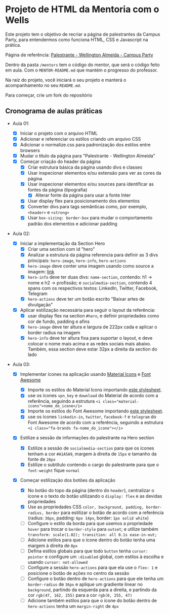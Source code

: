 # Projeto de HTML da Mentoria com o Wells

Este projeto tem o objetivo de recriar a página de palestrantes da Campus Party, para entendermos como funciona HTML, CSS e Javascript na prática.

Página de referência: [Palestrante - Wellington Almeida - Campus Party](https://app.4.events/palestrante-wellington-almeida-4937-c18443)

Dentro da pasta `/mentors` tem o código do mentor, que será o código feito em aula. Com o `MENTOR-README.md` que mantém o progresso do professor.

Na raiz do projeto, você iniciará o seu projeto e manterá o acompanhamento no seu `README.md`.

Para começar, crie um fork do repositório

## Cronograma de aulas práticas

- Aula 01:

  - [x] Iniciar o projeto com o arquivo HTML
  - [x] Adicionar e referenciar os estilos criando um arquivo CSS
  - [x] Adicionar o normalize.css para padronização dos estilos entre browsers
  - [x] Mudar o título da página para "Palestrante - Wellington Almeida"
  - [x] Começar criação do header da página
    - [x] Criar estrutura básica da página usando divs e classes
    - [x] Usar inspecionar elementos e/ou extensão para ver as cores da página
    - [x] Usar inspecionar elementos e/ou sources para identificar as fontes da página (tipografia)
      - [x] Alterar fonte da página para usar a fonte Inter
    - [x] Usar display flex para posicionamento dos elementos
    - [x] Converter divs para tags semânticas como, por exemplo, `<header>` e `<strong>`
    - [x] Usar `box-sizing: border-box` para mudar o comportamento padrão dos elementos e adicionar padding

- Aula 02:

  - [x] Iniciar a implementação da Section Hero
    - [x] Criar uma section com id "hero"
    - [x] Analizar a estrutura da página referencia para definir as 3 divs principais: `hero-image`, `hero-info`, `hero-actions`
    - [x] `hero-image` deve conter uma imagem usando como source a imagem: [link](https://vp2uploads.s3.amazonaws.com/18443/65/palestrantes/d0658d9008c7237409ef4e4fa8cbca654b3f5fbc.png)
    - [x] `hero-info` deve ter duas divs: `name-section`, contendo: h1 -> nome e h2 -> profissão; e `socialmedia-section`, contendo 4 spans com os respectivos textos: LinkedIn, Twitter, Facebook, Telegram
    - [x] `hero-actions` deve ter um botão escrito "Baixar artes de divulgação"
  - [x] Aplicar estilização necessária para seguir o layout da referência:
    - [x] usar display flex na section `#hero`, e definir propriedades como cor de fundo, padding e afins
    - [x] `hero-image` deve ter altura e largura de 222px cada e aplicar o border radius na imagem
    - [x] `hero-info` deve ter altura fixa para suportar o layout, e deve colocar o nome mais acima e as redes sociais mais abaixo. Também, essa section deve estar 32px a direita da section do lado

- Aula 03:

  - [x] Implementar ícones na aplicação usando [Material Icons](https://fonts.google.com/icons) e [Font Awesome](https://fontawesome.com/icons)

    - [x] Importe os estilos do Material Icons importando [este stylesheet](https://fonts.googleapis.com/icon?family=Material+Icons).
    - [x] use os ícones `vpn_key` e `download` do Material de acordo com a referência, seguindo a estrutura `<i class="material-icons">nome_do_icone</i>`
    - [x] Importe os estilos do Font Awesome importando [este stylesheet](https://cdnjs.cloudflare.com/ajax/libs/font-awesome/6.0.0-beta3/css/all.min.css).
    - [x] use os ícones `linkedin-in`, `twitter`, `facebook-f` e `telegram` do Font Awesome de acordo com a referência, seguindo a estrutura `<i class="fa-brands fa-nome_do_icone"></i>`

  - [x] Estilize a sessão de informações do palestrante na Hero section
    - [x] Estilize a sessão de `socialmedia-section` para que os ícones tenham a cor `#A1A5A9`, margem à direita de `15px` e tamanho da fonte de `26px`
    - [x] Estilize o subtítulo contendo o cargo do palestrante para que o `font-weight` fique `normal`
  - [x] Começar estilização dos botões da aplicação
    - [x] No botão do topo da página (dentro do `header`), centralizar o ícone e o texto do botão utilizando o `display: flex` e as devidas propriedades
    - [x] Use as propriedades CSS `color, background, padding, border-radius, border` para estilizar o botão de acordo com a referência (radius: `36px`, padding: `6px 14px`, border: `1px solid white`)
    - [ ] Configure o estilo da borda para que usemos a propriedade `hover` para trocar o `border-style` para `outset`; e utilize também `transform: scale(1.02); transition: all 0.1s ease-in-out;`
    - [ ] Adicione estilos para que o ícone dentro do botão tenha uma margem à direita de `8px`
    - [ ] Defina estilos globais para que todo `button` tenha `cursor: pointer` e configure um `:disabled` global, com estilos à escolha e usando `cursor: not-allowed`
    - [ ] Configure a sessão `hero-actions` para que ela use o `flex: 1` e posicione o botão de ações no centro da sessão
    - [ ] Configure o botão dentro de `hero-actions` para que ele tenha um `border-radius` de `36px` e aplique um gradiente linear no `background`, partindo da esquerda para a direita, e partindo da cor `rgb(47, 162, 255)` para a cor `rgb(0, 255, 47)`
    - [ ] Adicione também estilos para que o ícone do botão dentro de `hero-actions` tenha um `margin-right` de `4px`
